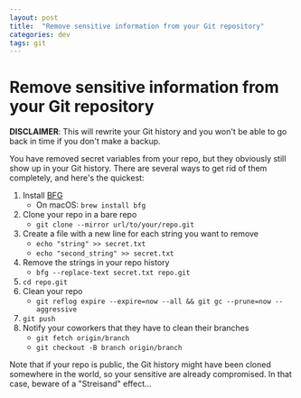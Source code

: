 ```yaml
---
layout: post
title:  "Remove sensitive information from your Git repository"
categories: dev
tags: git
---
```

# Remove sensitive information from your Git repository
**DISCLAIMER**: This will rewrite your Git history and you won't be able to go back in time if you don't make a backup.

You have removed secret variables from your repo, but they obviously still show up in your Git history.
There are several ways to get rid of them completely, and here's the quickest:

1. Install [BFG](https://rtyley.github.io/bfg-repo-cleaner/)
    * On macOS: `brew install bfg`
2. Clone your repo in a bare repo
    * `git clone --mirror url/to/your/repo.git`
3. Create a file with a new line for each string you want to remove
    * `echo "string" >> secret.txt`
    * `echo "second_string" >> secret.txt`
4. Remove the strings in your repo history
    * `bfg --replace-text secret.txt repo.git`
5. `cd repo.git`
6. Clean your repo
    * `git reflog expire --expire=now --all && git gc --prune=now --aggressive`
7. `git push`
8. Notify your coworkers that they have to clean their branches
    * `git fetch origin/branch`
    * `git checkout -B branch origin/branch`

Note that if your repo is public, the Git history might have been cloned somewhere in the world,
so your sensitive are already compromised. In that case, beware of a "Streisand" effect...
